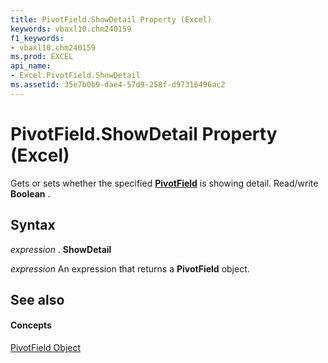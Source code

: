 ```yaml
---
title: PivotField.ShowDetail Property (Excel)
keywords: vbaxl10.chm240159
f1_keywords:
- vbaxl10.chm240159
ms.prod: EXCEL
api_name:
- Excel.PivotField.ShowDetail
ms.assetid: 35e7b0b9-dae4-57d9-258f-d97316496ac2
---
```



# PivotField.ShowDetail Property (Excel)

Gets or sets whether the specified  **[PivotField](pivotfield-object-excel.md)** is showing detail. Read/write **Boolean** .


## Syntax

 _expression_ . **ShowDetail**

 _expression_ An expression that returns a **PivotField** object.


## See also


#### Concepts


[PivotField Object](pivotfield-object-excel.md)

